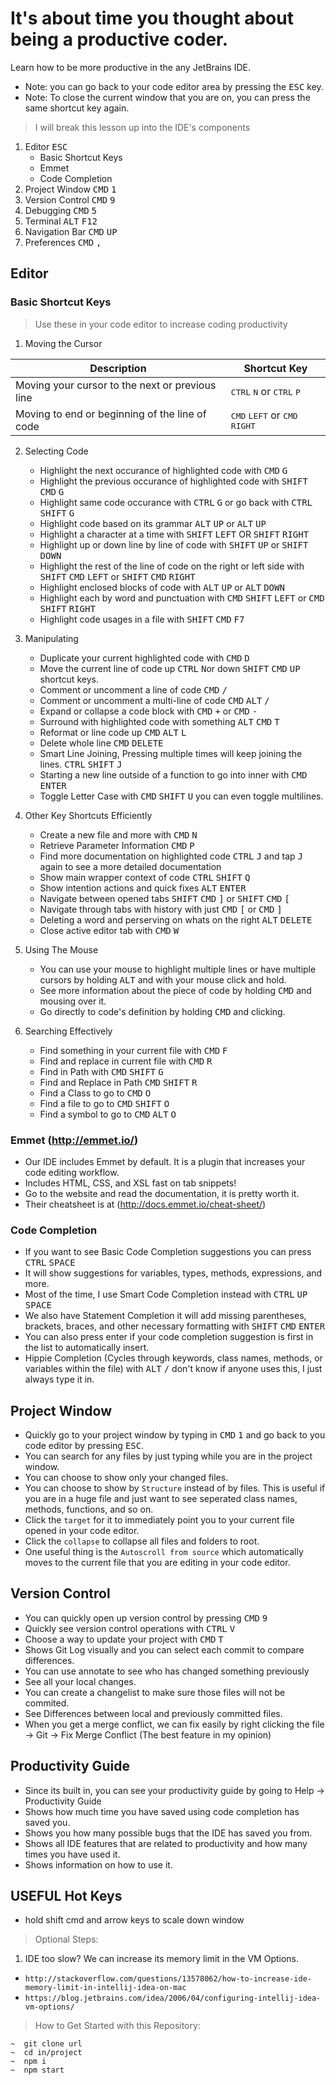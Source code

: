 # It's about time you thought about being a productive coder.

Learn how to be more productive in the any JetBrains IDE.

- Note: you can go back to your code editor area by pressing the <kbd>ESC</kbd> key. 
- Note: To close the current window that you are on, you can press the same shortcut key again.

> I will break this lesson up into the IDE's components

1. Editor <kbd>ESC</kbd>
    - Basic Shortcut Keys
    - Emmet
    - Code Completion
2. Project Window <kbd>CMD</kbd> <kbd>1</kbd>
3. Version Control <kbd>CMD</kbd> <kbd>9</kbd>
4. Debugging <kbd>CMD</kbd> <kbd>5</kbd>
5. Terminal <kbd>ALT</kbd> <kbd>F12</kbd>
6. Navigation Bar <kbd>CMD</kbd> <kbd>UP</kbd>
7. Preferences <kbd>CMD</kbd> <kbd>,</kbd>

## Editor
### Basic Shortcut Keys

> Use these in your code editor to increase coding productivity

1. Moving the Cursor

| Description | Shortcut Key |
| --- | --- |
| Moving your cursor to the next or previous line | <kbd>CTRL</kbd> <kbd>N</kbd> or <kbd>CTRL</kbd> <kbd>P</kbd> |
| Moving to end or beginning of the line of code | <kbd>CMD</kbd> <kbd>LEFT</kbd> or <kbd>CMD</kbd> <kbd>RIGHT</kbd> |

2. Selecting Code
    - Highlight the next occurance of highlighted code with <kbd>CMD</kbd> <kbd>G</kbd>
    - Highlight the previous occurance of highlighted code with <kbd>SHIFT</kbd> <kbd>CMD</kbd> <kbd>G</kbd>
    - Highlight same code occurance with <kbd>CTRL</kbd> <kbd>G</kbd> or go back with <kbd>CTRL</kbd> <kbd>SHIFT</kbd> <kbd>G</kbd>
    - Highlight code based on its grammar <kbd>ALT</kbd> <kbd>UP</kbd> or <kbd>ALT</kbd> <kbd>UP</kbd>
    - Highlight a character at a time with <kbd>SHIFT</kbd> <kbd>LEFT</kbd> OR <kbd>SHIFT</kbd> <kbd>RIGHT</kbd>
    - Highlight up or down line by line of code with <kbd>SHIFT</kbd> <kbd>UP</kbd> or <kbd>SHIFT</kbd> <kbd>DOWN</kbd>
    - Highlight the rest of the line of code on the right or left side with <kbd>SHIFT</kbd> <kbd>CMD</kbd> <kbd>LEFT</kbd> or <kbd>SHIFT</kbd> <kbd>CMD</kbd> <kbd>RIGHT</kbd>
    - Highlight enclosed blocks of code with <kbd>ALT</kbd> <kbd>UP</kbd> or <kbd>ALT</kbd> <kbd>DOWN</kbd>
    - Highlight each by word and punctuation with <kbd>CMD</kbd> <kbd>SHIFT</kbd> <kbd>LEFT</kbd> or <kbd>CMD</kbd> <kbd>SHIFT</kbd> <kbd>RIGHT</kbd>
    - Highlight code usages in a file with <kbd>SHIFT</kbd> <kbd>CMD</kbd> <kbd>F7</kbd>

3. Manipulating
    - Duplicate your current highlighted code with <kbd>CMD</kbd> <kbd>D</kbd>
    - Move the current line of code up <kbd>CTRL</kbd> <kbd>N</kbd>or down <kbd>SHIFT</kbd> <kbd>CMD</kbd> <kbd>UP</kbd> shortcut keys.
    - Comment or uncomment a line of code <kbd>CMD</kbd> <kbd>/</kbd>
    - Comment or uncomment a multi-line of code <kbd>CMD</kbd> <kbd>ALT</kbd> <kbd>/</kbd>
    - Expand or collapse a code block with <kbd>CMD</kbd> <kbd>+</kbd> or <kbd>CMD</kbd> <kbd>-</kbd>
    - Surround with highlighted code with something <kbd>ALT</kbd> <kbd>CMD</kbd> <kbd>T</kbd>
    - Reformat or line code up <kbd>CMD</kbd> <kbd>ALT</kbd> <kbd>L</kbd>
    - Delete whole line <kbd>CMD</kbd> <kbd>DELETE</kbd>
    - Smart Line Joining, Pressing multiple times will keep joining the lines. <kbd>CTRL</kbd> <kbd>SHIFT</kbd> <kbd>J</kbd>
    - Starting a new line outside of a function to go into inner with <kbd>CMD</kbd> <kbd>ENTER</kbd>
    - Toggle Letter Case with <kbd>CMD</kbd> <kbd>SHIFT</kbd> <kbd>U</kbd> you can even toggle multilines.

4. Other Key Shortcuts Efficiently
    - Create a new file and more with <kbd>CMD</kbd> <kbd>N</kbd>
    - Retrieve Parameter Information <kbd>CMD</kbd> <kbd>P</kbd>
    - Find more documentation on highlighted code <kbd>CTRL</kbd> <kbd>J</kbd> and tap <kbd>J</kbd> again to see a more detailed documentation
    - Show main wrapper context of code <kbd>CTRL</kbd> <kbd>SHIFT</kbd> <kbd>Q</kbd>
    - Show intention actions and quick fixes <kbd>ALT</kbd> <kbd>ENTER</kbd>
    - Navigate between opened tabs <kbd>SHIFT</kbd> <kbd>CMD</kbd> <kbd>]</kbd> or <kbd>SHIFT</kbd> <kbd>CMD</kbd> <kbd>[</kbd>
    - Navigate through tabs with history with just <kbd>CMD</kbd> <kbd>[</kbd> or <kbd>CMD</kbd> <kbd>]</kbd>
    - Deleting a word and perserving on whats on the right <kbd>ALT</kbd> <kbd>DELETE</kbd>
    - Close active editor tab with <kbd>CMD</kbd> <kbd>W</kbd>
    
5. Using The Mouse
    - You can use your mouse to highlight multiple lines or have multiple cursors by holding <kbd>ALT</kbd> and with your mouse click and hold.
    - See more information about the piece of code by holding <kbd>CMD</kbd> and mousing over it.
    - Go directly to code's definition by holding <kbd>CMD</kbd> and clicking.

6. Searching Effectively
    - Find something in your current file with <kbd>CMD</kbd> <kbd>F</kbd>
    - Find and replace in current file with <kbd>CMD</kbd> <kbd>R</kbd>
    - Find in Path with <kbd>CMD</kbd> <kbd>SHIFT</kbd> <kbd>G</kbd>
    - Find and Replace in Path <kbd>CMD</kbd> <kbd>SHIFT</kbd> <kbd>R</kbd>
    - Find a Class to go to <kbd>CMD</kbd> <kbd>O</kbd>
    - Find a file to go to <kbd>CMD</kbd> <kbd>SHIFT</kbd> <kbd>O</kbd>
    - Find a symbol to go to <kbd>CMD</kbd> <kbd>ALT</kbd> <kbd>O</kbd>

### Emmet (http://emmet.io/)

- Our IDE includes Emmet by default. It is a plugin that increases your code editing workflow.
- Includes HTML, CSS, and XSL fast on tab snippets!
- Go to the website and read the documentation, it is pretty worth it.
- Their cheatsheet is at (http://docs.emmet.io/cheat-sheet/)

### Code Completion

- If you want to see Basic Code Completion suggestions you can press <kbd>CTRL</kbd> <kbd>SPACE</kbd>
- It will show suggestions for variables, types, methods, expressions, and more.
- Most of the time, I use Smart Code Completion instead with <kbd>CTRL</kbd> <kbd>UP</kbd> <kbd>SPACE</kbd>
- We also have Statement Completion it will add missing parentheses, brackets, braces, and other necessary formatting with <kbd>SHIFT</kbd> <kbd>CMD</kbd> <kbd>ENTER</kbd>
- You can also press enter if your code completion suggestion is first in the list to automatically insert.
- Hippie Completion (Cycles through keywords, class names, methods, or variables within the file) with <kbd>ALT</kbd> <kbd>/</kbd> don't know if anyone uses this, I just always type it in.

## Project Window

- Quickly go to your project window by typing in <kbd>CMD</kbd> <kbd>1</kbd> and go back to you code editor by pressing <kbd>ESC</kbd>.
- You can search for any files by just typing while you are in the project window.
- You can choose to show only your changed files.
- You can choose to show by `Structure` instead of by files. This is useful if you are in a huge file and just want to see seperated class names, methods, functions, and so on.
- Click the `target` for it to immediately point you to your current file opened in your code editor.
- Click the `collapse` to collapse all files and folders to root.
- One useful thing is the `Autoscroll from source` which automatically moves to the current file that you are editing in your code editor.
 
## Version Control

- You can quickly open up version control by pressing <kbd>CMD</kbd> <kbd>9</kbd>
- Quickly see version control operations with <kbd>CTRL</kbd> <kbd>V</kbd>
- Choose a way to update your project with <kbd>CMD</kbd> <kbd>T</kbd>
- Shows Git Log visually and you can select each commit to compare differences.
- You can use annotate to see who has changed something previously
- See all your local changes.
- You can create a changelist to make sure those files will not be commited.
- See Differences between local and previously committed files.
- When you get a merge conflict, we can fix easily by right clicking the file -> Git -> Fix Merge Conflict (The best feature in my opinion)

## Productivity Guide

- Since its built in, you can see your productivity guide by going to Help -> Productivity Guide
- Shows how much time you have saved using code completion has saved you.
- Shows you how many possible bugs that the IDE has saved you from.
- Shows all IDE features that are related to productivity and how many times you have used it.
- Shows information on how to use it.


## USEFUL Hot Keys
- hold shift cmd and arrow keys to scale down window




> Optional Steps:

1. IDE too slow? We can increase its memory limit in the VM Options.

 - `http://stackoverflow.com/questions/13578062/how-to-increase-ide-memory-limit-in-intellij-idea-on-mac`
 - `https://blog.jetbrains.com/idea/2006/04/configuring-intellij-idea-vm-options/`
 
> How to Get Started with this Repository:

    ~  git clone url
    ~  cd in/project
    ~  npm i
    ~  npm start
    
